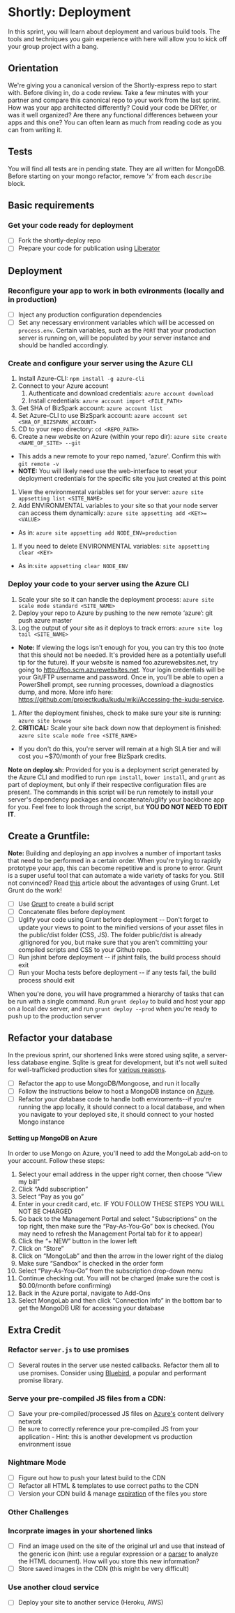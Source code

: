 Shortly: Deployment
==============

In this sprint, you will learn about deployment and various build tools. The tools and techniques you gain experience with here will allow you to kick off your group project with a bang.

## Orientation

We're giving you a canonical version of the Shortly-express repo to start with. Before diving in, do a code review. Take a few minutes with your partner and compare this canonical repo to your work from the last sprint. How was your app architected differently? Could your code be DRYer, or was it well organized? Are there any functional differences between your apps and this one? You can often learn as much from reading code as you can from writing it.

## Tests

You will find all tests are in pending state. They are all written for MongoDB. Before starting on your mongo refactor, remove 'x' from each `describe` block.

## Basic requirements

### Get your code ready for deployment

 * [ ] Fork the shortly-deploy repo
 * [ ] Prepare your code for publication using [Liberator](https://github.com/hackreactor/liberator)

## Deployment

<!--  * [ ] Read about [how to use node modules](http://www.windowsazure.com/en-us/documentation/articles/nodejs-use-node-modules-windows-azure-apps/) with Azure.  -->

### Reconfigure your app to work in both evironments (locally and in production)

 * [ ] Inject any production configuration dependencies
 * [ ] Set any necessary environment variables which will be accessed on `process.env`. Certain variables, such as the `PORT` that your production server is running on, will be populated by your server instance and should be handled accordingly.

### Create and configure your server using the Azure CLI

1. Install Azure-CLI: `npm install -g azure-cli`
1. Connect to your Azure account
    1. Authenticate and download credentials: `azure account download`
    1. Install credentials: `azure account import <FILE_PATH>`
1. Get SHA of BizSpark account: `azure account list`
1. Set Azure-CLI to use BizSpark account: `azure account set <SHA_OF_BIZSPARK_ACCOUNT>`
1. CD to your repo directory: `cd <REPO_PATH>`
1. Create a new website on Azure (within your repo dir): `azure site create <NAME_OF_SITE> --git`
  - This adds a new remote to your repo named, 'azure'. Confirm this with `git remote -v`
  - __NOTE:__ You will likely need use the web-interface to reset your deployment credentials for the specific site you just created at this point
1. View the environmental variables set for your server: `azure site appsetting list <SITE_NAME>`
1. Add ENVIRONMENTAL variables to your site so that your node server can access them dynamically: `azure site appsetting add <KEY>=<VALUE>`  
 - As in: `azure site appsetting add NODE_ENV=production`
1. If you need to delete ENVIRONMENTAL variables: `site appsetting clear <KEY>` 
 - As in:`site appsetting clear NODE_ENV`

### Deploy your code to your server using the Azure CLI

1. Scale your site so it can handle the deployment process: `azure site scale mode standard <SITE_NAME>`
1. Deploy your repo to Azure by pushing to the new remote ‘azure’: git push azure master
1. Log the output of your site as it deploys to track errors: `azure site log tail <SITE_NAME>`
  - **Note:** If viewing the logs isn't enough for you, you can try this too (note that this should not be needed. It's provided here as a potentially usefull tip for the future). If your website is named foo.azurewebsites.net, try going to http://foo.scm.azurewebsites.net.  Your login credentials will be your Git/FTP username and password.  Once in, you’ll be able to open a PowerShell prompt, see running processes, download a diagnostics dump, and more. More info here: https://github.com/projectkudu/kudu/wiki/Accessing-the-kudu-service.
1. After the deployment finishes, check to make sure your site is running: `azure site browse`
1. __CRITICAL:__ Scale your site back down now that deployment is finished: `azure site scale mode free <SITE_NAME>`
  - If you don't do this, you're server will remain at a high SLA tier and will cost you ~$70/month of your free BizSpark credits.

**Note on deploy.sh:** Provided for you is a deployment script generated by the Azure CLI and modified to run `npm install`, `bower install`, and `grunt` as part of deployment, but only if their respective configuration files are present. The commands in this script will be run remotely to install your server's dependency packages and concatenate/uglify your backbone app for you. Feel free to look through the script, but **YOU DO NOT NEED TO EDIT IT**.


## Create a Gruntfile:

**Note:** Building and deploying an app involves a number of important tasks that need to be performed in a certain order. When you're trying to rapidly prototype your app, this can become repetitive and is prone to error. Grunt is a super useful tool that can automate a wide variety of tasks for you. Still not convinced? Read [this](http://24ways.org/2013/grunt-is-not-weird-and-hard/) article about the advantages of using Grunt. Let Grunt do the work!

 * [ ] Use [Grunt](http://gruntjs.com/) to create a build script
 * [ ] Concatenate files before deployment
 * [ ] Uglify your code using Grunt before deployment -- Don't forget to update your views to point to the minified versions of your asset files in the public/dist folder (CSS, JS). The folder public/dist is already .gitignored for you, but make sure that you aren't committing your compiled scripts and CSS to your Github repo.
 * [ ] Run jshint before deployment -- if jshint fails, the build process should exit
 * [ ] Run your Mocha tests before deployment -- if any tests fail, the build process should exit

When you're done, you will have programmed a hierarchy of tasks that can be run with a single command. Run `grunt deploy` to build and host your app on a local dev server, and run `grunt deploy --prod` when you're ready to push up to the production server

## Refactor your database

In the previous sprint, our shortened links were stored using sqlite, a server-less database engine. Sqlite is great for development, but it's not well suited for well-trafficked production sites for [various reasons](http://stackoverflow.com/questions/913067/sqlite-as-a-production-database-for-a-low-traffic-site).

  * [ ] Refactor the app to use MongoDB/Mongoose, and run it locally
  * [ ] Follow the instructions below to host a MongoDB instance on [Azure](http://www.windowsazure.com/en-us/documentation/articles/store-mongolab-web-sites-nodejs-store-data-mongodb/). 
  * [ ] Refactor your database code to handle both enviroments--if you're running the app locally, it should connect to a local database, and when you navigate to your deployed site, it should connect to your hosted Mongo instance

#### Setting up MongoDB on Azure

In order to use Mongo on Azure, you'll need to add the MongoLab add-on to your account. Follow these steps:

  1. Select your email address in the upper right corner, then choose “View my bill”
  1. Click “Add subscription”
  1. Select “Pay as you go”
  1. Enter in your credit card, etc. IF YOU FOLLOW THESE STEPS YOU WILL NOT BE CHARGED
  1. Go back to the Management Portal and select "Subscriptions" on the top right, then make sure the “Pay-As-You-Go” box is checked. (You may need to refresh the Management Portal tab for it to appear)
  1. Click the “+ NEW” button in the lower left
  1. Click on “Store”
  1. Click on “MongoLab” and then the arrow in the lower right of the dialog
  1. Make sure “Sandbox” is checked in the order form
  1. Select “Pay-As-You-Go” from the subscription drop-down menu
  1. Continue checking out. You will not be charged (make sure the cost is $0.00/month before confirming)
  1. Back in the Azure portal, navigate to Add-Ons
  1. Select MongoLab and then click “Connection Info” in the bottom bar to get the MongoDB URI for accessing your database

## Extra Credit

### Refactor `server.js` to use promises

  * [ ] Several routes in the server use nested callbacks. Refactor them all to use promises. Consider using [Bluebird](https://github.com/petkaantonov/bluebird), a popular and performant promise library.

### Serve your pre-compiled JS files from a CDN:

 * [ ] Save your pre-compiled/processed JS files on [Azure's](http://www.windowsazure.com/en-us/documentation/articles/cdn-how-to-use/) content delivery network
 * [ ] Be sure to correctly reference your pre-compiled JS from your application - Hint: this is another development vs production environment issue

### Nightmare Mode

  * [ ] Figure out how to push your latest build to the CDN
  * [ ] Refactor all HTML & templates to use correct paths to the CDN
  * [ ] Version your CDN build & manage [expiration](http://msdn.microsoft.com/en-us/library/gg680306.aspx)  of the files you store

### Other Challenges

### Incorprate images in your shortened links

  * [ ] Find an image used on the site of the original url and use that instead of the generic icon (hint: use a regular expression or a [parser](http://stackoverflow.com/questions/7977945/html-parser-on-nodejs) to analyze the HTML document). How will you store this new information?
  * [ ] Store saved images in the CDN (this might be very difficult)

### Use another cloud service

 * [ ] Deploy your site to another service (Heroku, AWS)
